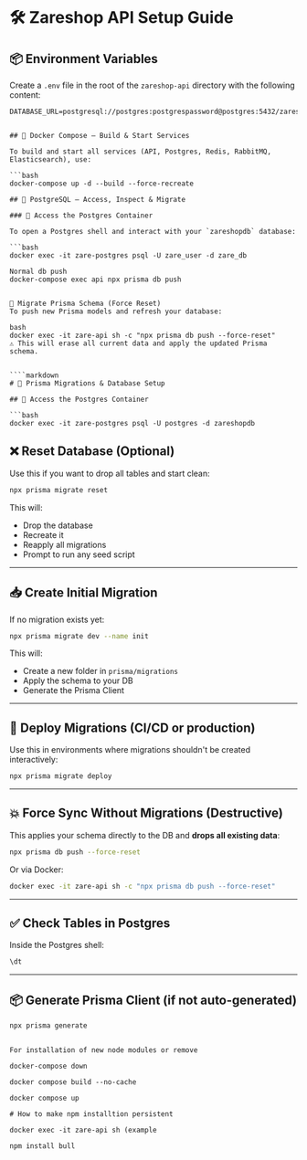 # 🛠️ Zareshop API Setup Guide

## 📦 Environment Variables

Create a `.env` file in the root of the `zareshop-api` directory with the following content:

```env
DATABASE_URL=postgresql://postgres:postgrespassword@postgres:5432/zareshopdb


## 🐳 Docker Compose – Build & Start Services

To build and start all services (API, Postgres, Redis, RabbitMQ, Elasticsearch), use:

```bash
docker-compose up -d --build --force-recreate

## 🧠 PostgreSQL – Access, Inspect & Migrate

### 🔗 Access the Postgres Container

To open a Postgres shell and interact with your `zareshopdb` database:

```bash
docker exec -it zare-postgres psql -U zare_user -d zare_db

Normal db push
docker-compose exec api npx prisma db push


🔄 Migrate Prisma Schema (Force Reset)
To push new Prisma models and refresh your database:

bash
docker exec -it zare-api sh -c "npx prisma db push --force-reset"
⚠️ This will erase all current data and apply the updated Prisma schema.


````markdown
# 🧠 Prisma Migrations & Database Setup

## 🔗 Access the Postgres Container

```bash
docker exec -it zare-postgres psql -U postgres -d zareshopdb
```

## ❌ Reset Database (Optional)

Use this if you want to drop all tables and start clean:

```bash
npx prisma migrate reset
```

This will:

* Drop the database
* Recreate it
* Reapply all migrations
* Prompt to run any seed script

---

## 📥 Create Initial Migration

If no migration exists yet:

```bash
npx prisma migrate dev --name init
```

This will:

* Create a new folder in `prisma/migrations`
* Apply the schema to your DB
* Generate the Prisma Client

---

## 🚀 Deploy Migrations (CI/CD or production)

Use this in environments where migrations shouldn't be created interactively:

```bash
npx prisma migrate deploy
```

---

## 💥 Force Sync Without Migrations (Destructive)

This applies your schema directly to the DB and **drops all existing data**:

```bash
npx prisma db push --force-reset
```

Or via Docker:

```bash
docker exec -it zare-api sh -c "npx prisma db push --force-reset"
```

---

## ✅ Check Tables in Postgres

Inside the Postgres shell:

```sql
\dt
```

---

## 📦 Generate Prisma Client (if not auto-generated)

```bash
npx prisma generate
```

```

For installation of new node modules or remove 

docker-compose down

docker compose build --no-cache

docker compose up

# How to make npm installtion persistent

docker exec -it zare-api sh (example

npm install bull